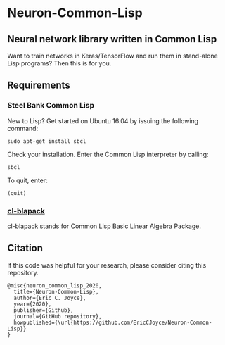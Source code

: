 # Neuron-Common-Lisp
## Neural network library written in Common Lisp

Want to train networks in Keras/TensorFlow and run them in stand-alone Lisp programs? Then this is for you.

## Requirements
### Steel Bank Common Lisp

New to Lisp? Get started on Ubuntu 16.04 by issuing the following command:
```
sudo apt-get install sbcl
```

Check your installation. Enter the Common Lisp interpreter by calling:
```
sbcl
```

To quit, enter:
```
(quit)
```

### [cl-blapack](https://github.com/blindglobe/cl-blapack)

cl-blapack stands for Common Lisp Basic Linear Algebra Package.

## Citation

If this code was helpful for your research, please consider citing this repository.

```
@misc{neuron_common_lisp_2020,
  title={Neuron-Common-Lisp},
  author={Eric C. Joyce},
  year={2020},
  publisher={Github},
  journal={GitHub repository},
  howpublished={\url{https://github.com/EricCJoyce/Neuron-Common-Lisp}}
}
```
